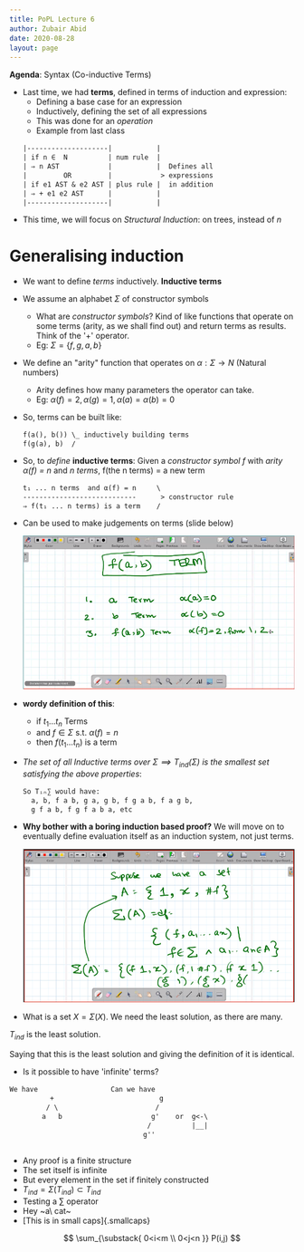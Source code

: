 ```yaml
---
title: PoPL Lecture 6
author: Zubair Abid
date: 2020-08-28
layout: page
---
```


**Agenda**: Syntax (Co-inductive Terms)

- Last time, we had **terms**, defined in terms of induction and expression:
    - Defining a base case for an expression
    - Inductively, defining the set of all expressions
    - This was done for an *operation*
    - Example from last class 
    ```
    |--------------------|           |
    | if n ∈  N          | num rule  |
    | ⇒ n AST            |           |  Defines all
    |         OR         |            > expressions
    | if e1 AST & e2 AST | plus rule |  in addition
    | ⇒ + e1 e2 AST      |           |
    |--------------------|           |
    ```
- This time, we will focus on *Structural Induction*: on trees, instead of $n$

# Generalising induction

- We want to define *terms* inductively. **Inductive terms**
- We assume an alphabet $\Sigma$ of constructor symbols
    - What are *constructor symbols*? Kind of like functions that operate on
      some terms (arity, as we shall find out) and return terms as results. 
      Think of the '+' operator.
    - Eg: $\Sigma = \{f, g, a, b\}$
- We define an "arity" function that operates on $\alpha : \Sigma \to N$ 
  (Natural numbers)
    - Arity defines how many parameters the operator can take.
    - Eg: $\alpha (f) = 2, \alpha (g) = 1, \alpha (a) = \alpha (b) = 0$
- So, terms can be built like: 
  ```
  f(a(), b()) \_ inductively building terms
  f(g(a), b)  /
  ```
- So, to *define* **inductive terms**: Given a *constructor symbol f* with 
  *arity α(f) = n* and *n terms*, f(the n terms) = a new term
  ```
  t₁ ... n terms  and α(f) = n     \
  ----------------------------      > constructor rule
  ⇒ f(t₁ ... n terms) is a term    /
  ```
- Can be used to make judgements on terms (slide below)
  
  ![What is an inductive proof](./6_inductive.png)
- **wordy definition of this**:
    - if $t_1 ... t_n$ Terms
    - and $f \in \Sigma$ s.t. $\alpha(f) = n$
    - then $f(t_1 ... t_n)$ is a term
- *The set of all Inductive terms over $\Sigma \implies T_{ind}(\Sigma)$ is the 
  smallest set satisfying the above properties*:
  
  ```
  So Tᵢₙ∑ would have: 
    a, b, f a b, g a, g b, f g a b, f a g b, 
    g f a b, f g f a b a, etc
  ```
- **Why bother with a boring induction based proof?** We will move on to
  eventually define evaluation itself as an induction system, not just terms.




  ![Example of an inductive proof](./6_demo_ind.png)
- What is a set $X = \Sigma(X)$. We need the least solution, as there
are many. 

$T_{ind}$ is the least solution.

Saying that this is the least solution and giving the definition of it
is identical.
- Is it possible to have 'infinite' terms? 

```
We have                  Can we have
          +                          g
         / \                        / 
        a   b                      g'    or  g<-\
                                  /          |__| 
                                 g''
        
```
- Any proof is a finite structure
- The set itself is infinite
- But every element in the set if finitely constructed
- $T_{ind} = \Sigma(T_{ind}) \subset T_{ind}$
- Testing a $\sum$ operator
- Hey ~a\ cat~
- [This is in small caps]{.smallcaps}

$$
\sum_{\substack{
   0<i<m \\
   0<j<n
  }} 
 P(i,j)
$$
